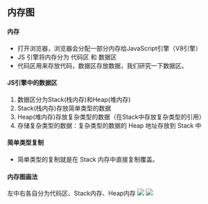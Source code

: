## 内存图
#### 内存
- 打开浏览器，浏览器会分配一部分内存给JavaScript引擎（V8引擎）
- JS 引擎将内存分为 代码区 和 数据区
- 代码区用来存放代码，数据区存放数据，我们研究一下数据区。
#### JS引擎中的数据区
1. 数据区分为Stack(栈内存)和Heap(堆内存)
2. Stack(栈内存)存放简单类型的数据
3. Heap(堆内存)存放复杂类型的数据（在Stack中存放复杂类型的引用）
4. 存储复杂类型的数据：复杂类型的数据的 Heap 地址存放到 Stack 中
#### 简单类型复制
- 简单类型的复制就是在 Stack 内存中直接复制覆盖。
#### 内存图画法
左中右各自分为代码区、Stack内存、Heap内存 
![](https://i.loli.net/2017/12/25/5a405f5367c3a.png)
![](https://i.loli.net/2017/12/25/5a40620faf52a.png)
